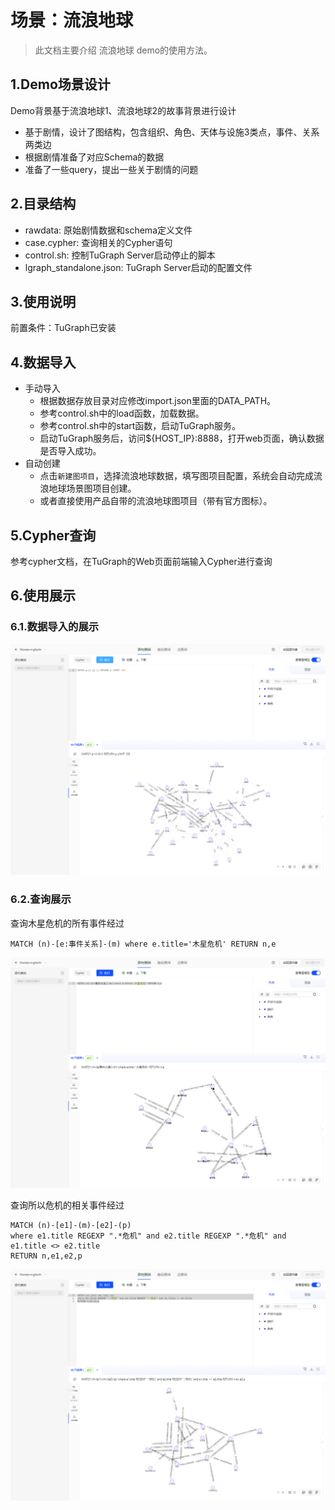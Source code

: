 # 场景：流浪地球

> 此文档主要介绍 流浪地球 demo的使用方法。

## 1.Demo场景设计

Demo背景基于流浪地球1、流浪地球2的故事背景进行设计

- 基于剧情，设计了图结构，包含组织、角色、天体与设施3类点，事件、关系两类边
- 根据剧情准备了对应Schema的数据
- 准备了一些query，提出一些关于剧情的问题

## 2.目录结构

- rawdata: 原始剧情数据和schema定义文件
- case.cypher: 查询相关的Cypher语句
- control.sh: 控制TuGraph Server启动停止的脚本
- lgraph_standalone.json: TuGraph Server启动的配置文件

## 3.使用说明

前置条件：TuGraph已安装

## 4.数据导入

- 手动导入
    - 根据数据存放目录对应修改import.json里面的DATA_PATH。
    - 参考control.sh中的load函数，加载数据。
    - 参考control.sh中的start函数，启动TuGraph服务。
    - 启动TuGraph服务后，访问${HOST_IP}:8888，打开web页面，确认数据是否导入成功。
- 自动创建
    - 点击`新建图项目`，选择流浪地球数据，填写图项目配置，系统会自动完成流浪地球场景图项目创建。
    - 或者直接使用产品自带的流浪地球图项目（带有官方图标）。

## 5.Cypher查询

参考cypher文档，在TuGraph的Web页面前端输入Cypher进行查询

## 6.使用展示

### 6.1.数据导入的展示

![数据导入展示](../../../../images/wandering-earth-1.png)

### 6.2.查询展示
查询木星危机的所有事件经过

```cypher
MATCH (n)-[e:事件关系]-(m) where e.title='木星危机' RETURN n,e
```

![数据导入展示](../../../../images/wandering-earth-2.png)

查询所以危机的相关事件经过

```cypher
MATCH (n)-[e1]-(m)-[e2]-(p)
where e1.title REGEXP ".*危机" and e2.title REGEXP ".*危机" and e1.title <> e2.title
RETURN n,e1,e2,p
```

![数据导入展示](../../../../images/wandering-earth-3.png)